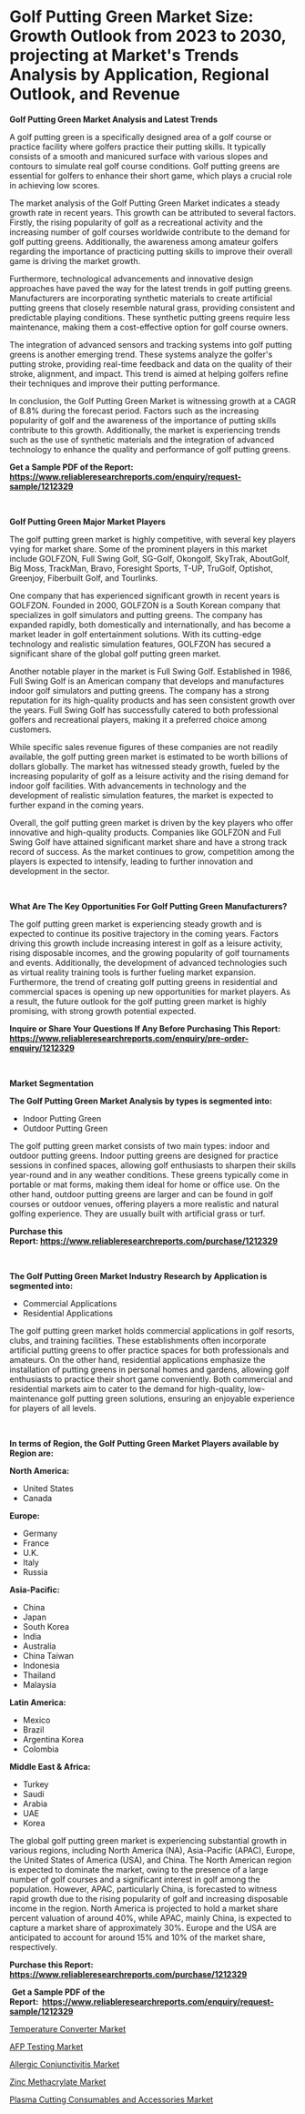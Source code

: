 <p><h1>Golf Putting Green Market Size: Growth Outlook from 2023 to 2030, projecting at Market's Trends Analysis by Application, Regional Outlook, and Revenue</h1></p><p><strong>Golf Putting Green Market Analysis and Latest Trends</strong></p>
<p><p>A golf putting green is a specifically designed area of a golf course or practice facility where golfers practice their putting skills. It typically consists of a smooth and manicured surface with various slopes and contours to simulate real golf course conditions. Golf putting greens are essential for golfers to enhance their short game, which plays a crucial role in achieving low scores.</p><p>The market analysis of the Golf Putting Green Market indicates a steady growth rate in recent years. This growth can be attributed to several factors. Firstly, the rising popularity of golf as a recreational activity and the increasing number of golf courses worldwide contribute to the demand for golf putting greens. Additionally, the awareness among amateur golfers regarding the importance of practicing putting skills to improve their overall game is driving the market growth.</p><p>Furthermore, technological advancements and innovative design approaches have paved the way for the latest trends in golf putting greens. Manufacturers are incorporating synthetic materials to create artificial putting greens that closely resemble natural grass, providing consistent and predictable playing conditions. These synthetic putting greens require less maintenance, making them a cost-effective option for golf course owners.</p><p>The integration of advanced sensors and tracking systems into golf putting greens is another emerging trend. These systems analyze the golfer's putting stroke, providing real-time feedback and data on the quality of their stroke, alignment, and impact. This trend is aimed at helping golfers refine their techniques and improve their putting performance.</p><p>In conclusion, the Golf Putting Green Market is witnessing growth at a CAGR of 8.8% during the forecast period. Factors such as the increasing popularity of golf and the awareness of the importance of putting skills contribute to this growth. Additionally, the market is experiencing trends such as the use of synthetic materials and the integration of advanced technology to enhance the quality and performance of golf putting greens.</p></p>
<p><strong>Get a Sample PDF of the Report:&nbsp; <a href="https://www.reliableresearchreports.com/enquiry/request-sample/1212329">https://www.reliableresearchreports.com/enquiry/request-sample/1212329</a></strong></p>
<p>&nbsp;</p>
<p><strong>Golf Putting Green Major Market Players</strong></p>
<p><p>The golf putting green market is highly competitive, with several key players vying for market share. Some of the prominent players in this market include GOLFZON, Full Swing Golf, SG-Golf, Okongolf, SkyTrak, AboutGolf, Big Moss, TrackMan, Bravo, Foresight Sports, T-UP, TruGolf, Optishot, Greenjoy, Fiberbuilt Golf, and Tourlinks.</p><p>One company that has experienced significant growth in recent years is GOLFZON. Founded in 2000, GOLFZON is a South Korean company that specializes in golf simulators and putting greens. The company has expanded rapidly, both domestically and internationally, and has become a market leader in golf entertainment solutions. With its cutting-edge technology and realistic simulation features, GOLFZON has secured a significant share of the global golf putting green market.</p><p>Another notable player in the market is Full Swing Golf. Established in 1986, Full Swing Golf is an American company that develops and manufactures indoor golf simulators and putting greens. The company has a strong reputation for its high-quality products and has seen consistent growth over the years. Full Swing Golf has successfully catered to both professional golfers and recreational players, making it a preferred choice among customers.</p><p>While specific sales revenue figures of these companies are not readily available, the golf putting green market is estimated to be worth billions of dollars globally. The market has witnessed steady growth, fueled by the increasing popularity of golf as a leisure activity and the rising demand for indoor golf facilities. With advancements in technology and the development of realistic simulation features, the market is expected to further expand in the coming years.</p><p>Overall, the golf putting green market is driven by the key players who offer innovative and high-quality products. Companies like GOLFZON and Full Swing Golf have attained significant market share and have a strong track record of success. As the market continues to grow, competition among the players is expected to intensify, leading to further innovation and development in the sector.</p></p>
<p>&nbsp;</p>
<p><strong>What Are The Key Opportunities For Golf Putting Green Manufacturers?</strong></p>
<p><p>The golf putting green market is experiencing steady growth and is expected to continue its positive trajectory in the coming years. Factors driving this growth include increasing interest in golf as a leisure activity, rising disposable incomes, and the growing popularity of golf tournaments and events. Additionally, the development of advanced technologies such as virtual reality training tools is further fueling market expansion. Furthermore, the trend of creating golf putting greens in residential and commercial spaces is opening up new opportunities for market players. As a result, the future outlook for the golf putting green market is highly promising, with strong growth potential expected.</p></p>
<p><strong>Inquire or Share Your Questions If Any Before Purchasing This Report: <a href="https://www.reliableresearchreports.com/enquiry/pre-order-enquiry/1212329">https://www.reliableresearchreports.com/enquiry/pre-order-enquiry/1212329</a></strong></p>
<p>&nbsp;</p>
<p><strong>Market Segmentation</strong></p>
<p><strong>The Golf Putting Green Market Analysis by types is segmented into:</strong></p>
<p><ul><li>Indoor Putting Green</li><li>Outdoor Putting Green</li></ul></p>
<p><p>The golf putting green market consists of two main types: indoor and outdoor putting greens. Indoor putting greens are designed for practice sessions in confined spaces, allowing golf enthusiasts to sharpen their skills year-round and in any weather conditions. These greens typically come in portable or mat forms, making them ideal for home or office use. On the other hand, outdoor putting greens are larger and can be found in golf courses or outdoor venues, offering players a more realistic and natural golfing experience. They are usually built with artificial grass or turf.</p></p>
<p><strong>Purchase this Report:&nbsp;<a href="https://www.reliableresearchreports.com/purchase/1212329">https://www.reliableresearchreports.com/purchase/1212329</a></strong></p>
<p>&nbsp;</p>
<p><strong>The Golf Putting Green Market Industry Research by Application is segmented into:</strong></p>
<p><ul><li>Commercial Applications</li><li>Residential Applications</li></ul></p>
<p><p>The golf putting green market holds commercial applications in golf resorts, clubs, and training facilities. These establishments often incorporate artificial putting greens to offer practice spaces for both professionals and amateurs. On the other hand, residential applications emphasize the installation of putting greens in personal homes and gardens, allowing golf enthusiasts to practice their short game conveniently. Both commercial and residential markets aim to cater to the demand for high-quality, low-maintenance golf putting green solutions, ensuring an enjoyable experience for players of all levels.</p></p>
<p>&nbsp;</p>
<p><strong>In terms of Region, the Golf Putting Green Market Players available by Region are:</strong></p>
<p>
    <p> <strong> North America: </strong>
        <ul>
            <li>United States</li>
            <li>Canada</li>
        </ul>
        </p> 
    <p> <strong> Europe: </strong>
        <ul>
            <li>Germany</li>
            <li>France</li>
            <li>U.K.</li>
            <li>Italy</li>
            <li>Russia</li>
        </ul>
        </p> 
    <p> <strong> Asia-Pacific: </strong>
        <ul>
            <li>China</li>
            <li>Japan</li>
            <li>South Korea</li>
            <li>India</li>
            <li>Australia</li>
            <li>China Taiwan</li>
            <li>Indonesia</li>
            <li>Thailand</li>
            <li>Malaysia</li>
        </ul>
        </p> 
    <p> <strong> Latin America: </strong>
        <ul>
            <li>Mexico</li>
            <li>Brazil</li>
            <li>Argentina Korea</li>
            <li>Colombia</li>
        </ul>
        </p> 
    <p> <strong> Middle East & Africa: </strong>
        <ul>
            <li>Turkey</li>
            <li>Saudi</li>
            <li>Arabia</li>
            <li>UAE</li>
            <li>Korea</li>
        </ul>
    </p>
    </p>
<p><p>The global golf putting green market is experiencing substantial growth in various regions, including North America (NA), Asia-Pacific (APAC), Europe, the United States of America (USA), and China. The North American region is expected to dominate the market, owing to the presence of a large number of golf courses and a significant interest in golf among the population. However, APAC, particularly China, is forecasted to witness rapid growth due to the rising popularity of golf and increasing disposable income in the region. North America is projected to hold a market share percent valuation of around 40%, while APAC, mainly China, is expected to capture a market share of approximately 30%. Europe and the USA are anticipated to account for around 15% and 10% of the market share, respectively.</p></p>
<p><strong>Purchase this Report: <a href="https://www.reliableresearchreports.com/purchase/1212329">https://www.reliableresearchreports.com/purchase/1212329</a></strong></p>
<p>&nbsp;<strong>Get a Sample PDF of the Report:&nbsp;&nbsp;<a href="https://www.reliableresearchreports.com/enquiry/request-sample/1212329">https://www.reliableresearchreports.com/enquiry/request-sample/1212329</a></strong></p>
<p><strong></strong></p>
<p><p><a href="https://github.com/castoriffic/Market-Research-Report-List-1/blob/main/temperature-converter-market.md">Temperature Converter Market</a></p><p><a href="https://www.linkedin.com/pulse/afp-testing-market-size-growth-forecast-from-2023-2030-1bn6e/">AFP Testing Market</a></p><p><a href="https://www.linkedin.com/pulse/allergic-conjunctivitis-market-research-report-unlocks-analysis-iclee/">Allergic Conjunctivitis Market</a></p><p><a href="https://medium.com/@malliefeest1955/zinc-methacrylate-market-size-growth-forecast-2023-2030-ffe90986f011">Zinc Methacrylate Market</a></p><p><a href="https://github.com/mabutironaldo/Market-Research-Report-List-1/blob/main/plasma-cutting-consumables-and-accessories-market.md">Plasma Cutting Consumables and Accessories Market</a></p></p>